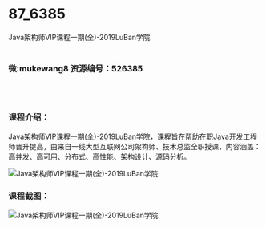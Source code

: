 # 87_6385
Java架构师VIP课程一期(全)-2019LuBan学院
<br/></br>
<h3>微:mukewang8 资源编号：526385</h3>
<br/></br>
<h3>课程介绍：</h3>
<p><a title="查看与 Java 相关的文章" target="_blank">Java</a>架构师VIP课程一期(全)-2019LuBan学院，课程旨在帮助在职<a title="查看与 Java 相关的文章" target="_blank">Java</a>开发工程师晋升提高，由来自一线大型互联网公司架构师、技术总监全职授课，内容涵盖： 高并发、高可用、分布式、高性能、架构设计、源码分析。</p>
<p><img src="https://www.ko996.com/wp-content/uploads/img/2019/08/1-57-300x173.png" alt="Java架构师VIP课程一期(全)-2019LuBan学院"></p>
<h3>课程截图：</h3>
<p><img src="https://www.ko996.com/wp-content/uploads/img/2019/08/2-55.png" alt="Java架构师VIP课程一期(全)-2019LuBan学院"></p>
